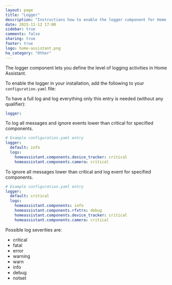 ```yaml
---
layout: page
title: "Logger"
description: "Instructions how to enable the logger component for Home Assistant."
date: 2015-11-12 17:00
sidebar: true
comments: false
sharing: true
footer: true
logo: home-assistant.png
ha_category: "Other"
---
```


The logger component lets you define the level of logging activities in Home Assistant.

To enable the logger in your installation, add the following to your `configuration.yaml` file:

To have a full log and log everything only this entry is needed (without any qualifier):
```yaml
logger:
```
To log all messages and ignore events lower than critical for specified components.

```yaml
# Example configuration.yaml entry
logger:
  default: info
  logs:
    homeassistant.components.device_tracker: critical
    homeassistant.components.camera: critical
```

To ignore all messages lower than critical and log event for specified components.

```yaml
# Example configuration.yaml entry
logger:
  default: critical
  logs:
    homeassistant.components: info
    homeassistant.components.rfxtrx: debug
    homeassistant.components.device_tracker: critical
    homeassistant.components.camera: critical
```

Possible log severities are:

- critical
- fatal
- error
- warning
- warn
- info
- debug
- notset
 
